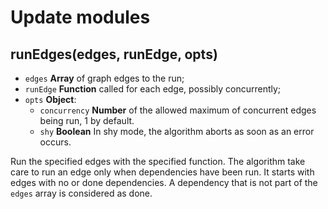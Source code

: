 # Update modules

## runEdges(edges, runEdge, opts)

  * `edges` **Array** of graph edges to the run;
  * `runEdge` **Function** called for each edge, possibly concurrently;
  * `opts` **Object**:
    * `concurrency` **Number** of the allowed maximum of concurrent edges being
      run, 1 by default.
    * `shy` **Boolean** In shy mode, the algorithm aborts as soon as an error
      occurs.

Run the specified edges with the specified function. The algorithm take care to
run an edge only when dependencies have been run. It starts with edges with
no or done dependencies. A dependency that is not part of the `edges` array is
considered as done.
